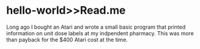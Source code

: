 # hello-world>>Read.me
Long ago I bought an Atari and wrote a small basic program that printed information on unit dose labels at my indpendent pharmacy. This was more than payback for the $400 Atari cost at the time.
